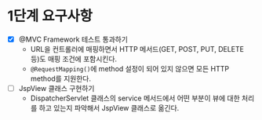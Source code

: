 # 1단계 요구사항
- [x] @MVC Framework 테스트 통과하기
  - URL을 컨트롤러에 매핑하면서 HTTP 메서드(GET, POST, PUT, DELETE 등)도 매핑 조건에 포함시킨다.
  - `@RequestMapping()`에 method 설정이 되어 있지 않으면 모든 HTTP method를 지원한다.
- [ ] JspView 클래스 구현하기
  - DispatcherServlet 클래스의 service 메서드에서 어떤 부분이 뷰에 대한 처리를 하고 있는지 파악해서 JspView 클래스로 옮긴다.
